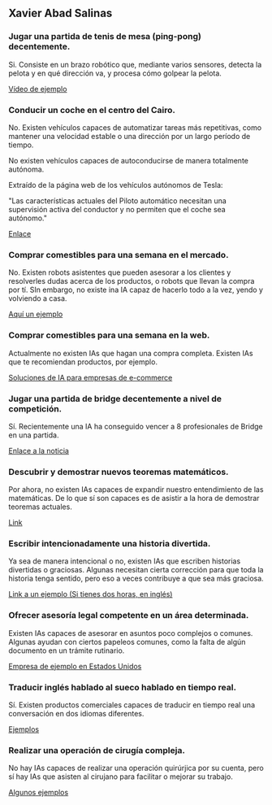 ## Xavier Abad Salinas

### Jugar una partida de tenis de mesa (ping-pong) decentemente.

Si. Consiste en un brazo robótico que, mediante varios sensores, detecta la pelota y en qué dirección va, y procesa cómo golpear la pelota.

[Vídeo de ejemplo](https://www.youtube.com/watch?v=C0jhau1Ubtc)

### Conducir un coche en el centro del Cairo.

No. Existen vehículos capaces de automatizar tareas más repetitivas, como mantener una velocidad estable o una dirección por un largo período de tiempo.

No existen vehículos capaces de autoconducirse de manera totalmente autónoma.

Extraído de la página web de los vehículos autónomos de Tesla:

"Las características actuales del Piloto automático necesitan una supervisión activa del conductor y no permiten que el coche sea autónomo."

[Enlace](https://www.tesla.com/es_ES/autopilot%20)

### Comprar comestibles para una semana en el mercado.

No. Existen robots asistentes que pueden asesorar a los clientes y resolverles dudas acerca de los productos, o robots que llevan la compra por tí. SIn embargo, no existe ina IA capaz de hacerlo todo a la vez, yendo y volviendo a casa.

[Aquí un ejemplo](https://mashable.com/video/grocery-carrying-robot)

### Comprar comestibles para una semana en la web.

Actualmente no existen IAs que hagan una compra completa. Existen IAs que te recomiendan productos, por ejemplo.

[Soluciones de IA para empresas de e-commerce](https://www.puromarketing.com/12/28821/soluciones-inteligencia-artificial-para-commerce)

### Jugar una partida de bridge decentemente a nivel de competición.

Sí. Recientemente una IA ha conseguido vencer a 8 profesionales de Bridge en una partida.

[Enlace a la noticia](https://www.theguardian.com/technology/2022/mar/29/artificial-intelligence-beats-eight-world-champions-at-bridge)

### Descubrir y demostrar nuevos teoremas matemáticos.

Por ahora, no existen IAs capaces de expandir nuestro entendimiento de las matemáticas. De lo que sí son capaces es de asistir a la hora de demostrar teoremas actuales.

[Link](https://es.digitaltrends.com/computadoras/inteligencia-artificial-explorar-complejos-teoremas-matematicos/)

### Escribir intencionadamente una historia divertida.

Ya sea de manera intencional o no, existen IAs que escriben historias divertidas o graciosas. Algunas necesitan cierta corrección para que toda la historia tenga sentido, pero eso a veces contribuye a que sea más graciosa.

[Link a un ejemplo (Si tienes dos horas, en inglés)](https://www.youtube.com/watch?v=NyK2jbm3mg8&list=PL-QgmqAlQTgxfXDP_UFnulj9N1T77CyQ1)

### Ofrecer asesoría legal competente en un área determinada.

Existen IAs capaces de asesorar en asuntos poco complejos o comunes. Algunas ayudan con ciertos papeleos comunes, como la falta de algún documento en un trámite rutinario.

[Empresa de ejemplo en Estados Unidos](https://www.legalai.io/)

### Traducir inglés hablado al sueco hablado en tiempo real.

Sí. Existen productos comerciales capaces de traducir en tiempo real una conversación en dos idiomas diferentes.

[Ejemplos](https://www.kdnuggets.com/2022/07/realtime-translations-ai.html)

### Realizar una operación de cirugía compleja.

No hay IAs capaces de realizar una operación quirúrjica por su cuenta, pero sí hay IAs que asisten al cirujano para facilitar o mejorar su trabajo.

[Algunos ejemplos](https://research.aimultiple.com/ai-in-surgery/)